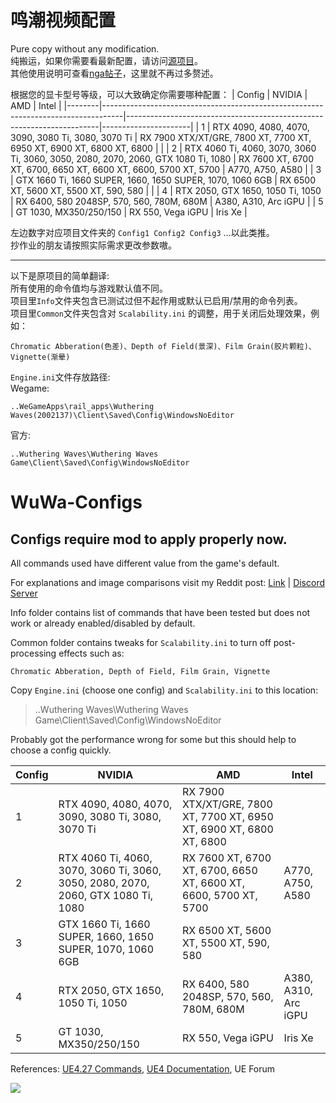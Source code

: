 # 鸣潮视频配置
Pure copy without any modification.  
纯搬运，如果你需要看最新配置，请访问[源项目](https://github.com/AlteriaX/WuWa-Configs)。  
其他使用说明可查看[nga帖子](https://g.nga.cn/read.php?tid=40329895)，这里就不再过多赘述。

根据您的显卡型号等级，可以大致确定你需要哪种配置：
| Config | NVIDIA                                                                            | AMD                                                                   | Intel                |
|--------|-----------------------------------------------------------------------------------|-----------------------------------------------------------------------|----------------------|
| 1      | RTX 4090, 4080, 4070, 3090, 3080 Ti, 3080, 3070 Ti                                | RX 7900 XTX/XT/GRE, 7800 XT, 7700 XT, 6950 XT, 6900 XT, 6800 XT, 6800 |                      |
| 2      | RTX 4060 Ti, 4060, 3070, 3060 Ti, 3060, 3050, 2080, 2070, 2060, GTX 1080 Ti, 1080 | RX 7600 XT, 6700 XT, 6700, 6650 XT, 6600 XT, 6600, 5700 XT, 5700      | A770, A750, A580     |
| 3      | GTX 1660 Ti, 1660 SUPER, 1660, 1650 SUPER, 1070, 1060 6GB                         | RX 6500 XT, 5600 XT, 5500 XT, 590, 580                                |                      |
| 4      | RTX 2050, GTX 1650, 1050 Ti, 1050                                                 | RX 6400, 580 2048SP, 570, 560, 780M, 680M                             | A380, A310, Arc iGPU |
| 5      | GT 1030, MX350/250/150                                                            | RX 550, Vega iGPU                                                     | Iris Xe              |

左边数字对应项目文件夹的 `Config1 Config2 Config3` ...以此类推。  
抄作业的朋友请按照实际需求更改参数嗷。 

---

以下是原项目的简单翻译:    
所有使用的命令值均与游戏默认值不同。  
项目里`Info`文件夹包含已测试过但不起作用或默认已启用/禁用的命令列表。  
项目里`Common`文件夹包含对 ``Scalability.ini`` 的调整，用于关闭后处理效果，例如：
```
Chromatic Abberation(色差)、Depth of Field(景深)、Film Grain(胶片颗粒)、Vignette(渐晕)
```
`Engine.ini`文件存放路径:  
Wegame:   
```
..WeGameApps\rail_apps\Wuthering Waves(2002137)\Client\Saved\Config\WindowsNoEditor
```   
官方:   
```
..Wuthering Waves\Wuthering Waves Game\Client\Saved\Config\WindowsNoEditor
```


# WuWa-Configs

## Configs require mod to apply properly now.

All commands used have different value from the game's default. 

For explanations and image comparisons visit my Reddit post: [Link](https://www.reddit.com/r/WutheringWaves/comments/1d07cku/ue4_engine_tweaks_to_improve_visuals_and_reduce/) | [Discord Server](https://discord.com/invite/JhtKDnu9MK)

Info folder contains list of commands that have been tested but does not work or already enabled/disabled by default.

Common folder contains tweaks for ``Scalability.ini`` to turn off post-processing effects such as:
```
Chromatic Abberation, Depth of Field, Film Grain, Vignette
```

Copy ``Engine.ini`` (choose one config) and ``Scalability.ini`` to this location: 
> ..Wuthering Waves\Wuthering Waves Game\Client\Saved\Config\WindowsNoEditor

Probably got the performance wrong for some but this should help to choose a config quickly.

| Config | NVIDIA                                                                            | AMD                                                                   | Intel                |
|--------|-----------------------------------------------------------------------------------|-----------------------------------------------------------------------|----------------------|
| 1      | RTX 4090, 4080, 4070, 3090, 3080 Ti, 3080, 3070 Ti                                | RX 7900 XTX/XT/GRE, 7800 XT, 7700 XT, 6950 XT, 6900 XT, 6800 XT, 6800 |                      |
| 2      | RTX 4060 Ti, 4060, 3070, 3060 Ti, 3060, 3050, 2080, 2070, 2060, GTX 1080 Ti, 1080 | RX 7600 XT, 6700 XT, 6700, 6650 XT, 6600 XT, 6600, 5700 XT, 5700      | A770, A750, A580     |
| 3      | GTX 1660 Ti, 1660 SUPER, 1660, 1650 SUPER, 1070, 1060 6GB                         | RX 6500 XT, 5600 XT, 5500 XT, 590, 580                                |                      |
| 4      | RTX 2050, GTX 1650, 1050 Ti, 1050                                                 | RX 6400, 580 2048SP, 570, 560, 780M, 680M                             | A380, A310, Arc iGPU |
| 5      | GT 1030, MX350/250/150                                                            | RX 550, Vega iGPU                                                     | Iris Xe              |

References: [UE4.27 Commands](https://framedsc.com/GeneralGuides/ue4_commands.htm), [UE4 Documentation](https://docs.unrealengine.com/4.27/en-US/), UE Forum

[<img src="https://i.imgur.com/yxCCgvy.png">](https://ko-fi.com/alteria/)

